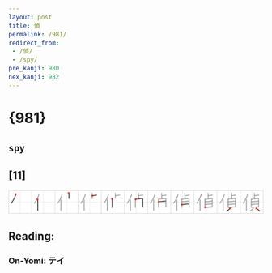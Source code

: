 ```yaml
---
layout: post
title: 偵
permalink: /981/
redirect_from:
 - /偵/
 - /spy/
pre_kanji: 980
nex_kanji: 982
---
```


# {981}

## `spy`

## [11]

<div class="stroke"><img src="../images/E581B5.png" /></div>

## Reading:

### On-Yomi: テイ
